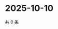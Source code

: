 # 2025-10-10

共 0 条

<!-- BEGIN ZHIHUVIDEO -->
<!-- 最后更新时间 Fri Oct 10 2025 15:11:46 GMT+0800 (China Standard Time) -->

<!-- END ZHIHUVIDEO -->
